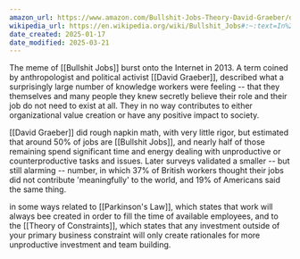```yaml
---
amazon_url: https://www.amazon.com/Bullshit-Jobs-Theory-David-Graeber/dp/1501143336?_encoding=UTF8&qid=&sr=
wikipedia_url: https://en.wikipedia.org/wiki/Bullshit_Jobs#:~:text=In%20addition%2C%20the%20survey%20shows,of%20all%20jobs%20are%20useless.
date_created: 2025-01-17
date_modified: 2025-03-21
---
```

The meme of [[Bullshit Jobs]] burst onto the Internet in 2013.  A term coined by anthropologist and political activist [[David Graeber]], described what a surprisingly large number of knowledge workers were feeling -- that they themselves and many people they knew secretly believe their role and their job do not need to exist at all. They in no way contributes to either organizational value creation or have any positive impact to society.

[[David Graeber]] did rough napkin math, with very little rigor, but estimated that around 50% of jobs are [[Bullshit Jobs]], and nearly half of those remaining spend significant time and energy dealing with unproductive or counterproductive tasks and issues. Later surveys validated a smaller -- but still alarming -- number, in which 37% of British workers thought their jobs did not contribute 'meaningfully' to the world, and 19% of Americans said the same thing.  

in some ways related to [[Parkinson's Law]], which states that work will always bee created in order to fill the time of available employees, and to the [[Theory of Constraints]], which states that any investment outside of your primary business constraint will only create rationales for more unproductive investment and team building. 

